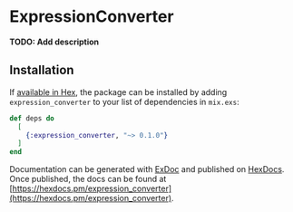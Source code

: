 # ExpressionConverter

**TODO: Add description**

## Installation

If [available in Hex](https://hex.pm/docs/publish), the package can be installed
by adding `expression_converter` to your list of dependencies in `mix.exs`:

```elixir
def deps do
  [
    {:expression_converter, "~> 0.1.0"}
  ]
end
```

Documentation can be generated with [ExDoc](https://github.com/elixir-lang/ex_doc)
and published on [HexDocs](https://hexdocs.pm). Once published, the docs can
be found at [https://hexdocs.pm/expression_converter](https://hexdocs.pm/expression_converter).

